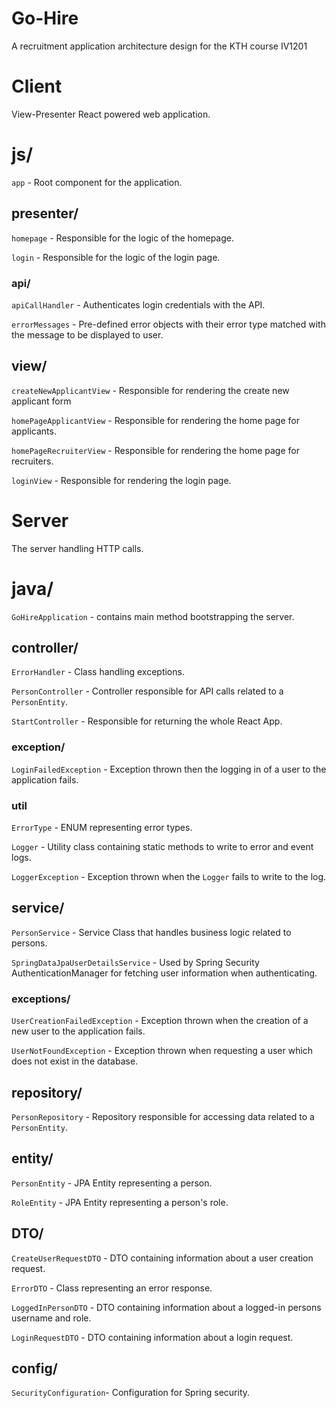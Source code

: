 # Go-Hire 
A recruitment application architecture design for the KTH course IV1201 

# Client
View-Presenter React powered web application.

# js/

`app` - Root component for the application.

## presenter/

`homepage` - Responsible for the logic of the homepage.

`login` - Responsible for the logic of the login page.

### api/

`apiCallHandler` - Authenticates login credentials with the API.

`errorMessages` - Pre-defined error objects with their error type matched with the message to be displayed to user.

## view/
`createNewApplicantView` - Responsible for rendering the create new applicant form

`homePageApplicantView` - Responsible for rendering the home page for applicants.

`homePageRecruiterView` - Responsible for rendering the home page for recruiters.

`loginView` - Responsible for rendering the login page.

# Server
The server handling HTTP calls.

# java/

`GoHireApplication` - contains main method bootstrapping the server.

## controller/

`ErrorHandler` - Class handling exceptions.

`PersonController` - Controller responsible for API calls related to a `PersonEntity`.

`StartController` - Responsible for returning the whole React App.

### exception/
`LoginFailedException` - Exception thrown then the logging in of a user to the application fails.

### util

`ErrorType` - ENUM representing error types.

`Logger` - Utility class containing static methods to write to error and event logs.

`LoggerException` - Exception thrown when the `Logger` fails to write to the log.

## service/
`PersonService` - Service Class that handles business logic related to persons.

`SpringDataJpaUserDetailsService` - Used by Spring Security AuthenticationManager for fetching user information when authenticating.

### exceptions/

`UserCreationFailedException` - Exception thrown when the creation of a new user to the application fails.

`UserNotFoundException` - Exception thrown when requesting a user which does not exist in the database.

## repository/
`PersonRepository` - Repository responsible for accessing data related to a `PersonEntity`.

## entity/ 
`PersonEntity` - JPA Entity representing a person.

`RoleEntity` - JPA Entity representing a person's role.

## DTO/ 
`CreateUserRequestDTO` - DTO containing information about a user creation request.

`ErrorDTO` - Class representing an error response.

`LoggedInPersonDTO` - DTO containing information about a logged-in persons username and role.

`LoginRequestDTO` - DTO containing information about a login request.

## config/
`SecurityConfiguration`- Configuration for Spring security.